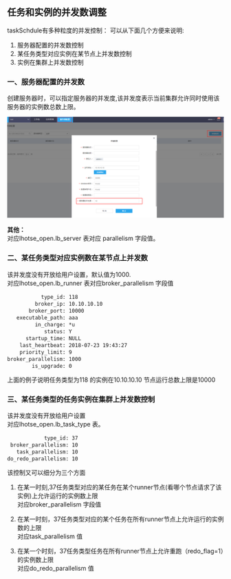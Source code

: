 ## 任务和实例的并发数调整
taskSchdule有多种粒度的并发控制：
可以从下面几个方便来说明:
1. 服务器配置的并发数控制
2. 某任务类型对应实例在某节点上并发数控制
3. 实例在集群上并发数控制


### 一、服务器配置的并发数
创建服务器时，可以指定服务器的并发度,该并发度表示当前集群允许同时使用该服务器的实例数总数上限。  

![](/workflow/workflow/images/serverConcurrent.png)

**其他：**  
对应lhotse_open.lb_server 表对应 parallelism 字段值。 

### 二、某任务类型对应实例数在某节点上并发数
该并发度没有开放给用户设置，默认值为1000.  
对应lhotse_open.lb_runner 表对应broker_parallelism 字段值  
```
           type_id: 118
         broker_ip: 10.10.10.10
       broker_port: 10000
   executable_path: aaa
         in_charge: *u
            status: Y
      startup_time: NULL
    last_heartbeat: 2018-07-23 19:43:27
    priority_limit: 9
broker_parallelism: 1000
        is_upgrade: 0

```
上面的例子说明任务类型为118 的实例在10.10.10.10 节点运行总数上限是10000

### 三、某任务类型的任务实例在集群上并发数控制  
该并发度没有开放给用户设置  
对应lhotse_open.lb_task_type 表。  
```
            type_id: 37
 broker_parallelism: 10
   task_parallelism: 10
do_redo_parallelism: 10
```
该控制又可以细分为三个方面  
1. 在某一时刻,37任务类型对应的某任务在某个runner节点(看哪个节点请求了该实例)上允许运行的实例数上限    
对应broker_parallelism 字段值

2. 在某一时刻，37任务类型对应的某个任务在所有runner节点上允许运行的实例数的上限  
对应task_parallelism 值  

3. 在某一个时刻，37任务类型任务在所有runner节点上允许重跑（redo_flag=1）的实例数上限  
对应do_redo_parallelism 值 
